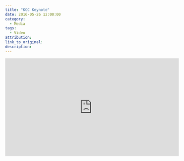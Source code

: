 ```yaml
---
title: "KCC Keynote"
date: 2016-05-26 12:00:00
category:
  - Media
tags:
  - Video
attribution:
link_to_original:
description:
---
```



<iframe width="560" height="315" src="https://www.youtube.com/embed/0otGC98IPIg" frameborder="0" allowfullscreen></iframe>
